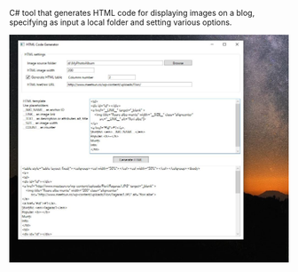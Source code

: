 C# tool that generates HTML code for displaying images on a blog, specifying as input a local folder and setting various options. 

![HTML code generator](Capture.jpg)